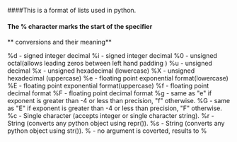 ####This is a format of lists used in python.
#### The **%** character marks the start of the specifier
** conversions and their meaning**

%d - signed integer decimal
%i - signed integer decimal
%0 - unsigned octal(allows leading zeros between left hand padding )
%u - unsigned decimal
%x - unsigned hexadecimal (lowercase)
%X - unsigned hexadecimal (uppercase)
%e - floating point exponential format(lowercase)
%E - floating point exponential format(uppercase)
%f - floating point decimal format
%F - floating point decimal format
%g - same as "e" if exponent is greater than -4 or less than precision, "f" otherwise.
%G - same as "E" if exponent is greater than -4 or less than precision, "F" otherwise.
%c - Single character (accepts integer or single character string).
%r - String (converts any python object using repr()).
%s - String (converts any python object using str()).
% - no argument is coverted, results to %
































